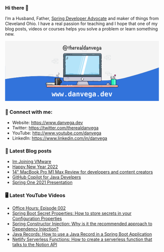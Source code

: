 ### Hi there 👋

I’m a Husband, Father, [Spring Developer Advocate](https://tanzu.vmware.com/developer/advocates/) and maker of things from Cleveland Ohio. I have a real passion for teaching and I hope that one of my blog posts, videos or courses helps you solve a problem or learn something new.

![Profile Header](./github_profile_header.png)

### 🤝 Connect with me:

- Website: https://www.danvega.dev
- Twitter: https://twitter.com/therealdanvega
- YouTube: http://www.youtube.com/danvega
- LinkedIn: https://www.linkedin.com/in/danvega

### 📝 Latest Blog posts

<!-- BLOG-POST-LIST:START -->
- [Im Joining VMware](https://www.danvega.dev/blog/2022/01/24/undefined)
- [Happy New Year 2022](https://www.danvega.dev/blog/2022/01/01/happy-new-year-2022)
- [14&quot; MacBook Pro M1 Max Review for developers and content creators](https://www.danvega.dev/blog/2021/11/15/macbook-pro-m1-max-review)
- [GitHub Copilot for Java Develpers](https://www.danvega.dev/blog/2021/11/08/github-copilot-java-developers)
- [Spring One 2021 Presentation](https://www.danvega.dev/blog/2021/08/30/spring-one-2021)
<!-- BLOG-POST-LIST:END -->

### 🖥 Latest YouTube Videos

<!-- YOUTUBE:START -->
- [Office Hours: Episode 002](https://www.youtube.com/watch?v=rj4Lwb1Spp8)
- [Spring Boot Secret Properties: How to store secrets in your Configuration Properties](https://www.youtube.com/watch?v=PmGLn3ua_lU)
- [Spring Constructor Injection: Why is it the recommended approach to Dependency Injection?](https://www.youtube.com/watch?v=aX-bgylmprA)
- [Java Records: How to use a Java Record in a Spring Boot Application](https://www.youtube.com/watch?v=3NshiQIy7p4)
- [Netlify Serverless Functions: How to create a serverless function that talks to the Notion API](https://www.youtube.com/watch?v=A-b1ZdlNbww)
<!-- YOUTUBE:END -->
